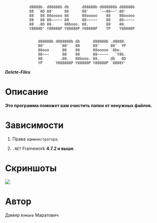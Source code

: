                d8888b. d88888b db      d88888b d888888b d88888b 
               88  `8D 88'     88      88'     `~~88~~' 88'     
               88   88 88ooooo 88      88ooooo    88    88ooooo 
               88   88 88~~~~~ 88      88~~~~~    88    88~~~~~ 
               88  .8D 88.     88booo. 88.        88    88.     
               Y8888D' Y88888P Y88888P Y88888P    YP    Y88888P 
                                                                
                                                                
                   d88888b d888888b db      d88888b .d8888. 
                   88'       `88'   88      88'     88'  YP 
                   88ooo      88    88      88ooooo `8bo.   
                   88~~~      88    88      88~~~~~   `Y8b. 
                   88        .88.   88booo. 88.     db   8D 
                   YP      Y888888P Y88888P Y88888P `8888Y' 

***Delete-Files***

# Описание

**Это программа поможет вам очистить папки от ненужных файлов.**

# Зависимости

1. Права `администратора`.

2. `.NET` Framework **4.7.2 и выше**.

# Скриншоты

![](https://psv4.userapi.com/c848124/u455533038/docs/d18/a49d05eff038/Screenshot_2.png?extra=3_cHYYDdLPagy3yoa8Kx2L6uJQ-yw9OodHsKRwaDYc52SOseudo0fP-rFXuVUNCeozClx77u0bLaM0IdfgO-G8Ad96Iu8aN6PXJPz-H6aSVs0MGozdq14wRjHn9AuR5sQGC7CpdcZ--f-yMwwP25DA)

# Автор

Дамир `Алмаев` Маратович
